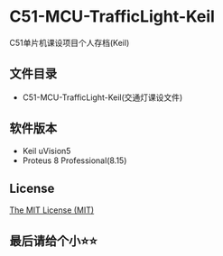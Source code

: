 # C51-MCU-TrafficLight-Keil

C51单片机课设项目个人存档(Keil)

## 文件目录

- C51-MCU-TrafficLight-Keil(交通灯课设文件)

## 软件版本

- Keil uVision5
- Proteus 8 Professional(8.15)

## License 
  
 [The MIT License (MIT)](https://github.com/CH4019/C51-MCU-TrafficLight-Keil/blob/main/LICENSE)

## 最后请给个小⭐⭐
